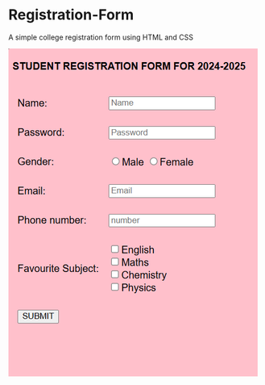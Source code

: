 # Registration-Form

A simple college registration form using HTML and CSS

![Image Alt](https://github.com/MohammedUmair123/Registration-Form/blob/f64ed81fd8c65f79ba7bf6f01e584e0bd6c9db56/Screenshot%202024-11-12%20144003.png)
